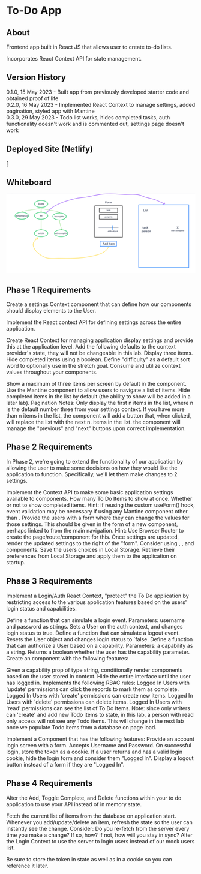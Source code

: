 # To-Do App

## About

Frontend app built in React JS that allows user to create to-do lists.

Incorporates React Context API for state management.

## Version History

0.1.0, 15 May 2023 - Built app from previously developed starter code and obtained proof of life  
0.2.0, 16 May 2023 - Implemented React Context to manage settings, added pagination, styled app with Mantine  
0.3.0, 29 May 2023 - Todo list works, hides completed tasks, auth functionality doesn't work and is commented out, settings page doesn't work  

## Deployed Site (Netlify)

[

## Whiteboard

![Lab 31 Whiteboard](./lab31-whiteboard.png)

## Phase 1 Requirements

Create a settings Context component that can define how our components should display elements to the User.

Implement the React context API for defining settings across the entire application.

Create React Context for managing application display settings and provide this at the application level.
Add the following defaults to the context provider's state, they will not be changeable in this lab.
Display three items.
Hide completed items using a boolean.
Define "difficulty" as a default sort word to optionally use in the stretch goal.
Consume and utilize context values throughout your components.

Show a maximum of three items per screen by default in the <List /> component.
Use the Mantine <Pagination /> component to allow users to navigate a list of items.
Hide completed items in the list by default (the ability to show will be added in a later lab).
Pagination Notes:
Only display the first n items in the list, where n is the default number three from your settings context.
If you have more than n items in the list, the <Pagination /> component will add a button that, when clicked, will replace the list with the next n. items in the list.
the <Pagination /> component will manage the "previous" and "next" buttons upon correct implementation.


## Phase 2 Requirements

In Phase 2, we're going to extend the functionality of our application by allowing the user to make some decisions on how they would like the application to function. Specifically, we'll let them make changes to 2 settings.

Implement the Context API to make some basic application settings available to components.
How many To Do Items to show at once.
Whether or not to show completed items.
Hint: if reusing the custom useForm() hook, event validation may be necessary if using any Mantine component other than <TextInput />.
Provide the users with a form where they can change the values for those settings.
This should be given in the form of a new component, perhaps linked to from the main navigation.
Hint: Use Browser Router to create the page/route/component for this.
Once settings are updated, render the updated settings to the right of the "form". Consider using <Grid />, <Card />, and <When /> components.
Save the users choices in Local Storage.
Retrieve their preferences from Local Storage and apply them to the application on startup.

## Phase 3 Requirements

Implement a Login/Auth React Context, "protect" the To Do application by restricting access to the various application features based on the users' login status and capabilities.

Define a function that can simulate a login event.
Parameters: username and password as strings.
Sets a User on the auth context, and changes login status to true.
Define a function that can simulate a logout event.
Resets the User object and changes login status to `false.
Define a function that can authorize a User based on a capability.
Parameters: a capability as a string.
Returns a boolean whether the user has the capability parameter.
Create an <Auth /> component with the following features:

Given a capability prop of type string, conditionally render components based on the user stored in context.
Hide the entire interface until the user has logged in.
Implements the following RBAC rules:
Logged In Users with 'update' permissions can click the records to mark them as complete.
Logged In Users with 'create' permissions can create new items.
Logged In Users with 'delete' permissions can delete items.
Logged In Users with 'read' permissions can see the list of To Do Items.
Note: since only writers can 'create' and add new Todo items to state, in this lab, a person with read only access will not see any Todo items. This will change in the next lab once we populate Todo items from a database on page load.

Implement a <Login /> Component that has the following features:
Provide an account login screen with a form.
Accepts Username and Password.
On successful login, store the token as a cookie.
If a user returns and has a valid login cookie, hide the login form and consider them "Logged In".
Display a logout button instead of a form if they are "Logged In".

## Phase 4 Requirements

Alter the Add, Toggle Complete, and Delete functions within your to do application to use your API instead of in memory state.

Fetch the current list of items from the database on application start.
Whenever you add/update/delete an item, refresh the state so the user can instantly see the change.
Consider: Do you re-fetch from the server every time you make a change?
If so, how?
If not, how will you stay in sync?
Alter the Login Context to use the server to login users instead of our mock users list.

Be sure to store the token in state as well as in a cookie so you can reference it later.